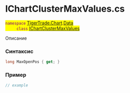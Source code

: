 
# IChartClusterMaxValues.cs
<mark style="color:purple;">`namespace` [TigerTrade.Chart](../../../../TigerTrade.Chart.md).[Data](../../../../TigerTrade.Chart/Data.md)  
&nbsp;&nbsp;&nbsp;&nbsp;&nbsp;&nbsp;&nbsp;&nbsp;&nbsp;`class` [IChartClusterMaxValues](../../IChartClusterMaxValues.cs.md)

Описание

### Синтаксис
```csharp
long MaxOpenPos { get; }
```
### Пример  
```csharp
// example
```

